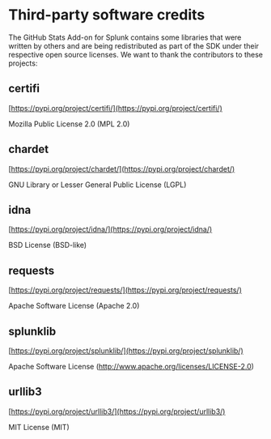 # Third-party software credits
The GitHub Stats Add-on for Splunk contains some libraries that were written by others and are being redistributed as part of the SDK under their respective open source licenses. We want to thank the contributors to these projects:

## certifi

[https://pypi.org/project/certifi/](https://pypi.org/project/certifi/)

Mozilla Public License 2.0 (MPL 2.0)

## chardet

[https://pypi.org/project/chardet/](https://pypi.org/project/chardet/)

GNU Library or Lesser General Public License (LGPL)

## idna

[https://pypi.org/project/idna/](https://pypi.org/project/idna/)

BSD License (BSD-like)

## requests

[https://pypi.org/project/requests/](https://pypi.org/project/requests/)

Apache Software License (Apache 2.0)

## splunklib

[https://pypi.org/project/splunklib/](https://pypi.org/project/splunklib/)

Apache Software License (http://www.apache.org/licenses/LICENSE-2.0)

## urllib3

[https://pypi.org/project/urllib3/](https://pypi.org/project/urllib3/)

MIT License (MIT)
